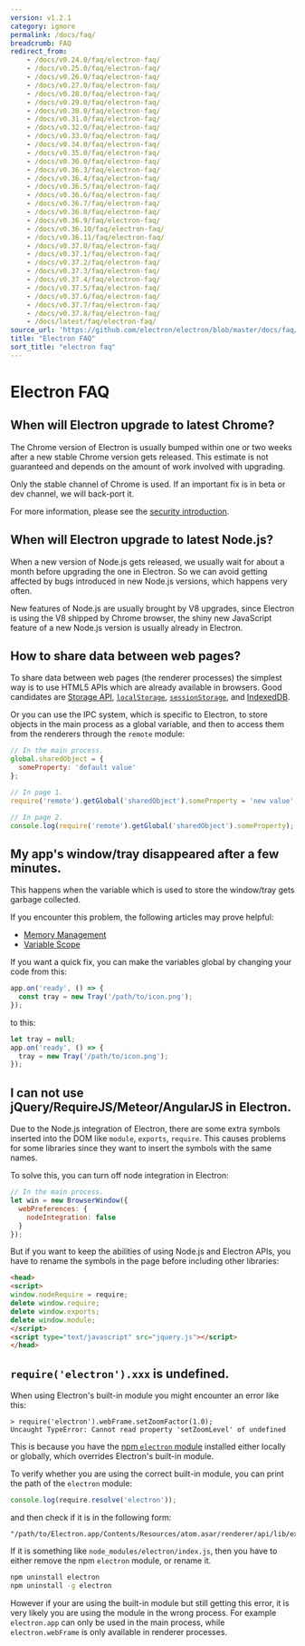 ```yaml
---
version: v1.2.1
category: ignore
permalink: /docs/faq/
breadcrumb: FAQ
redirect_from:
    - /docs/v0.24.0/faq/electron-faq/
    - /docs/v0.25.0/faq/electron-faq/
    - /docs/v0.26.0/faq/electron-faq/
    - /docs/v0.27.0/faq/electron-faq/
    - /docs/v0.28.0/faq/electron-faq/
    - /docs/v0.29.0/faq/electron-faq/
    - /docs/v0.30.0/faq/electron-faq/
    - /docs/v0.31.0/faq/electron-faq/
    - /docs/v0.32.0/faq/electron-faq/
    - /docs/v0.33.0/faq/electron-faq/
    - /docs/v0.34.0/faq/electron-faq/
    - /docs/v0.35.0/faq/electron-faq/
    - /docs/v0.36.0/faq/electron-faq/
    - /docs/v0.36.3/faq/electron-faq/
    - /docs/v0.36.4/faq/electron-faq/
    - /docs/v0.36.5/faq/electron-faq/
    - /docs/v0.36.6/faq/electron-faq/
    - /docs/v0.36.7/faq/electron-faq/
    - /docs/v0.36.8/faq/electron-faq/
    - /docs/v0.36.9/faq/electron-faq/
    - /docs/v0.36.10/faq/electron-faq/
    - /docs/v0.36.11/faq/electron-faq/
    - /docs/v0.37.0/faq/electron-faq/
    - /docs/v0.37.1/faq/electron-faq/
    - /docs/v0.37.2/faq/electron-faq/
    - /docs/v0.37.3/faq/electron-faq/
    - /docs/v0.37.4/faq/electron-faq/
    - /docs/v0.37.5/faq/electron-faq/
    - /docs/v0.37.6/faq/electron-faq/
    - /docs/v0.37.7/faq/electron-faq/
    - /docs/v0.37.8/faq/electron-faq/
    - /docs/latest/faq/electron-faq/
source_url: 'https://github.com/electron/electron/blob/master/docs/faq/electron-faq.md'
title: "Electron FAQ"
sort_title: "electron faq"
---
```


# Electron FAQ

## When will Electron upgrade to latest Chrome?

The Chrome version of Electron is usually bumped within one or two weeks after
a new stable Chrome version gets released. This estimate is not guaranteed and
depends on the amount of work involved with upgrading.

Only the stable channel of Chrome is used. If an important fix is in beta or dev
channel, we will back-port it.

For more information, please see the [security introduction](http://electron.atom.io/docs/tutorial/security).

## When will Electron upgrade to latest Node.js?

When a new version of Node.js gets released, we usually wait for about a month
before upgrading the one in Electron. So we can avoid getting affected by bugs
introduced in new Node.js versions, which happens very often.

New features of Node.js are usually brought by V8 upgrades, since Electron is
using the V8 shipped by Chrome browser, the shiny new JavaScript feature of a
new Node.js version is usually already in Electron.

## How to share data between web pages?

To share data between web pages (the renderer processes) the simplest way is to
use HTML5 APIs which are already available in browsers. Good candidates are
[Storage API][storage], [`localStorage`][local-storage],
[`sessionStorage`][session-storage], and [IndexedDB][indexed-db].

Or you can use the IPC system, which is specific to Electron, to store objects
in the main process as a global variable, and then to access them from the
renderers through the `remote` module:

```javascript
// In the main process.
global.sharedObject = {
  someProperty: 'default value'
};
```

```javascript
// In page 1.
require('remote').getGlobal('sharedObject').someProperty = 'new value';
```

```javascript
// In page 2.
console.log(require('remote').getGlobal('sharedObject').someProperty);
```

## My app's window/tray disappeared after a few minutes.

This happens when the variable which is used to store the window/tray gets
garbage collected.

If you encounter this problem, the following articles may prove helpful:

* [Memory Management][memory-management]
* [Variable Scope][variable-scope]

If you want a quick fix, you can make the variables global by changing your
code from this:

```javascript
app.on('ready', () => {
  const tray = new Tray('/path/to/icon.png');
});
```

to this:

```javascript
let tray = null;
app.on('ready', () => {
  tray = new Tray('/path/to/icon.png');
});
```

## I can not use jQuery/RequireJS/Meteor/AngularJS in Electron.

Due to the Node.js integration of Electron, there are some extra symbols
inserted into the DOM like `module`, `exports`, `require`. This causes problems
for some libraries since they want to insert the symbols with the same names.

To solve this, you can turn off node integration in Electron:

```javascript
// In the main process.
let win = new BrowserWindow({
  webPreferences: {
    nodeIntegration: false
  }
});
```

But if you want to keep the abilities of using Node.js and Electron APIs, you
have to rename the symbols in the page before including other libraries:

```html
<head>
<script>
window.nodeRequire = require;
delete window.require;
delete window.exports;
delete window.module;
</script>
<script type="text/javascript" src="jquery.js"></script>
</head>
```

## `require('electron').xxx` is undefined.

When using Electron's built-in module you might encounter an error like this:

```
> require('electron').webFrame.setZoomFactor(1.0);
Uncaught TypeError: Cannot read property 'setZoomLevel' of undefined
```

This is because you have the [npm `electron` module][electron-module] installed
either locally or globally, which overrides Electron's built-in module.

To verify whether you are using the correct built-in module, you can print the
path of the `electron` module:

```javascript
console.log(require.resolve('electron'));
```

and then check if it is in the following form:

```
"/path/to/Electron.app/Contents/Resources/atom.asar/renderer/api/lib/exports/electron.js"
```

If it is something like `node_modules/electron/index.js`, then you have to
either remove the npm `electron` module, or rename it.

```bash
npm uninstall electron
npm uninstall -g electron
```

However if your are using the built-in module but still getting this error, it
is very likely you are using the module in the wrong process. For example
`electron.app` can only be used in the main process, while `electron.webFrame`
is only available in renderer processes.

[memory-management]: https://developer.mozilla.org/en-US/docs/Web/JavaScript/Memory_Management
[variable-scope]: https://msdn.microsoft.com/library/bzt2dkta(v=vs.94).aspx
[electron-module]: https://www.npmjs.com/package/electron
[storage]: https://developer.mozilla.org/en-US/docs/Web/API/Storage
[local-storage]: https://developer.mozilla.org/en-US/docs/Web/API/Window/localStorage
[session-storage]: https://developer.mozilla.org/en-US/docs/Web/API/Window/sessionStorage
[indexed-db]: https://developer.mozilla.org/en-US/docs/Web/API/IndexedDB_API
